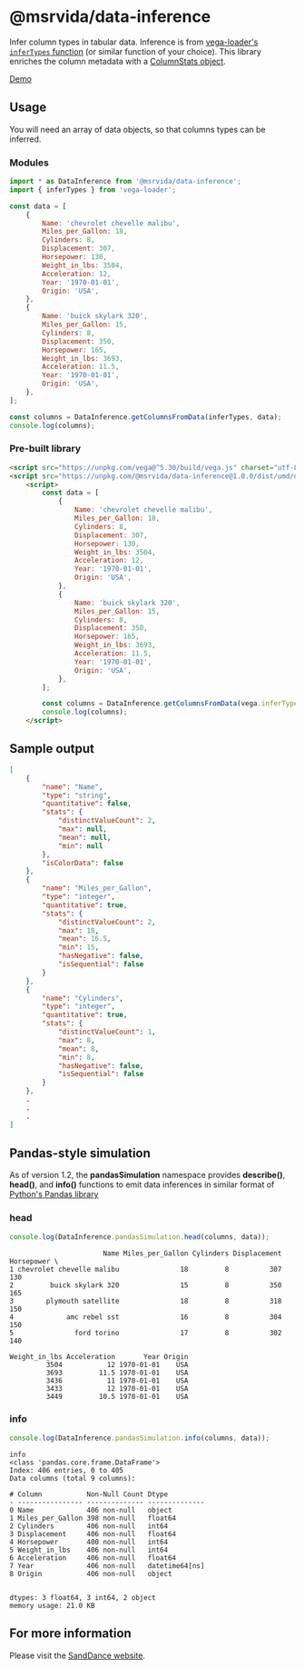 # @msrvida/data-inference

Infer column types in tabular data. Inference is from [vega-loader's `inferTypes` function](https://github.com/vega/vega/tree/main/packages/vega-loader#inferTypes) (or similar function of your choice). This library enriches the column metadata with a [ColumnStats object](https://microsoft.github.io/SandDance/docs/chart-types/v1/interfaces/ColumnStats.html). 

[Demo](https://microsoft.github.io/SandDance/tests/data-inference/v1/)

## Usage

You will need an array of data objects, so that columns types can be inferred.

### Modules
```js
import * as DataInference from '@msrvida/data-inference';
import { inferTypes } from 'vega-loader';

const data = [
    {
        Name: 'chevrolet chevelle malibu',
        Miles_per_Gallon: 18,
        Cylinders: 8,
        Displacement: 307,
        Horsepower: 130,
        Weight_in_lbs: 3504,
        Acceleration: 12,
        Year: '1970-01-01',
        Origin: 'USA',
    },
    {
        Name: 'buick skylark 320',
        Miles_per_Gallon: 15,
        Cylinders: 8,
        Displacement: 350,
        Horsepower: 165,
        Weight_in_lbs: 3693,
        Acceleration: 11.5,
        Year: '1970-01-01',
        Origin: 'USA',
    },
];

const columns = DataInference.getColumnsFromData(inferTypes, data);
console.log(columns);
```

### Pre-built library
```html
<script src="https://unpkg.com/vega@^5.30/build/vega.js" charset="utf-8"></script>
<script src="https://unpkg.com/@msrvida/data-inference@1.0.0/dist/umd/data-inference.js" charset="utf-8"></script>
    <script>
        const data = [
            {
                Name: 'chevrolet chevelle malibu',
                Miles_per_Gallon: 18,
                Cylinders: 8,
                Displacement: 307,
                Horsepower: 130,
                Weight_in_lbs: 3504,
                Acceleration: 12,
                Year: '1970-01-01',
                Origin: 'USA',
            },
            {
                Name: 'buick skylark 320',
                Miles_per_Gallon: 15,
                Cylinders: 8,
                Displacement: 350,
                Horsepower: 165,
                Weight_in_lbs: 3693,
                Acceleration: 11.5,
                Year: '1970-01-01',
                Origin: 'USA',
            },
        ];

        const columns = DataInference.getColumnsFromData(vega.inferTypes, data);
        console.log(columns);
    </script>
```

## Sample output
```json
[
    {
        "name": "Name",
        "type": "string",
        "quantitative": false,
        "stats": {
            "distinctValueCount": 2,
            "max": null,
            "mean": null,
            "min": null
        },
        "isColorData": false
    },
    {
        "name": "Miles_per_Gallon",
        "type": "integer",
        "quantitative": true,
        "stats": {
            "distinctValueCount": 2,
            "max": 18,
            "mean": 16.5,
            "min": 15,
            "hasNegative": false,
            "isSequential": false
        }
    },
    {
        "name": "Cylinders",
        "type": "integer",
        "quantitative": true,
        "stats": {
            "distinctValueCount": 1,
            "max": 8,
            "mean": 8,
            "min": 8,
            "hasNegative": false,
            "isSequential": false
        }
    },
    .
    .
    .
]
```

## Pandas-style simulation
As of version 1.2, the **pandasSimulation** namespace provides **describe()**, **head()**, and **info()** functions to emit data inferences in similar format of [Python's Pandas library](https://pandas.pydata.org/)

### head
```js
console.log(DataInference.pandasSimulation.head(columns, data));
```

```
                       Name Miles_per_Gallon Cylinders Displacement Horsepower \
1 chevrolet chevelle malibu               18         8          307        130
2         buick skylark 320               15         8          350        165
3        plymouth satellite               18         8          318        150
4             amc rebel sst               16         8          304        150
5               ford torino               17         8          302        140

Weight_in_lbs Acceleration       Year Origin
         3504           12 1970-01-01    USA
         3693         11.5 1970-01-01    USA
         3436           11 1970-01-01    USA
         3433           12 1970-01-01    USA
         3449         10.5 1970-01-01    USA
```

### info
```js
console.log(DataInference.pandasSimulation.info(columns, data));
```

```
info
<class 'pandas.core.frame.DataFrame'>
Index: 406 entries, 0 to 405
Data columns (total 9 columns):

# Column           Non-Null Count Dtype         
- ---------------- -------------- --------------
0 Name             406 non-null   object        
1 Miles_per_Gallon 398 non-null   float64       
2 Cylinders        406 non-null   int64         
3 Displacement     406 non-null   float64       
4 Horsepower       400 non-null   int64         
5 Weight_in_lbs    406 non-null   int64         
6 Acceleration     406 non-null   float64       
7 Year             406 non-null   datetime64[ns]
8 Origin           406 non-null   object        


dtypes: 3 float64, 3 int64, 2 object
memory usage: 21.0 KB
```

## For more information
Please visit the [SandDance website](https://microsoft.github.io/SandDance/).
